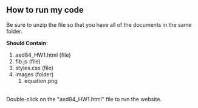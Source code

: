 ## How to run my code
Be sure to unzip the file so that you have all of the documents in the same folder.

**Should Contain**:
1. aed84_HW1.html (file)
1. fib.js (file)
1. styles.css (file)
1. images (folder)
    1. equation.png

</br>Double-click on the "aed84_HW1.html" file to run the website.
